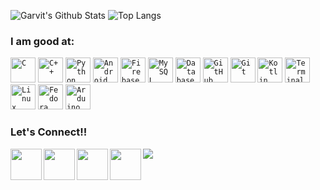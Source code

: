 <!-- ### Hi there 👋 -->

![Garvit's Github Stats](https://github-readme-stats.vercel.app/api?username=khuranagarvit019&show_icons=true&theme=dracula)
![Top Langs](https://github-readme-stats.vercel.app/api/top-langs/?username=khuranagarvit019&show_icons=true&hide=css,JavaScript&theme=blue)




### I am good at:
<code><img width="40px" src="https://img.icons8.com/color/2x/c-programming.png" title="C"/></code>
<code><img width="40px" src="https://img.icons8.com/color/4x/c-plus-plus-logo.png" title="C++"/></code>
<code><img width="40px" src="https://img.icons8.com/color/2x/000000/python.png" title="Python"/></code>
<code><img width="40px" src="https://img.icons8.com/fluent/2x/android-os.png" title="Android Development"/></code>
<code><img width="40px" src="https://img.icons8.com/color/2x/firebase.png" title="Firebase"/></code>
<code><img width="40px" src="https://img.icons8.com/ios/4x/00758f/mysql-logo.png" title="MySQL"/></code>
<code><img width="40px" src="https://img.icons8.com/dusk/64/000000/database-restore.png" title="Database"/></code>
<code><img width="40px" src="https://img.icons8.com/fluent/8x/github.png" title="GitHub"/></code>
<code><img width="40px" src="https://img.icons8.com/color/2x/git.png" title="Git"/></code>
<code><img width="40px" src="https://img.icons8.com/color/2x/kotlin.png" title="Kotlin"/></code>
<code><img width="40px" src="https://img.icons8.com/fluent/2x/console.png" title="Terminal"/></code>
<code><img width="40px" src="https://img.icons8.com/color/4x/linux.png" title="Linux"/></code>
<code><img width="40px" src="https://img.icons8.com/windows/8x/323573/fedora.png" title="Fedora"/></code>
<code><img width="40px" src="https://img.icons8.com/color/8x/000000/arduino.png" title="Arduino"/></code>


### Let's Connect!!

<a href="https://www.linkedin.com/in/khuranagarvit019/">
  <img align="left" width="50px" src="https://img.icons8.com/plasticine/2x/linkedin.png" />
</a>
<a href="https://www.facebook.com/gar.khurana/">
  <img align="left" width="50px" src="https://img.icons8.com/plasticine/2x/facebook-new.png" />
</a>
<a href="https://twitter.com/khuranagarvit19">
  <img align="left" width="50px" src="https://img.icons8.com/plasticine/2x/000000/twitter--v1.png" />
</a>
<a href = "mailto: khuranagarvit019@gmail.com">
  <img align="left" width="50px" src="https://img.icons8.com/plasticine/2x/gmail.png" />
</a>



<!--
**khuranagarvit019/khuranagarvit019** is a ✨ _special_ ✨ repository because its `README.md` (this file) appears on your GitHub profile.

Here are some ideas to get you started:

- 🔭 I’m currently working on ...
- 🌱 I’m currently learning ...
- 👯 I’m looking to collaborate on ...
- 🤔 I’m looking for help with ...
- 💬 Ask me about ...
- 📫 How to reach me: ...
- 😄 Pronouns: ...
- ⚡ Fun fact: ...
-->






















![](https://komarev.com/ghpvc/?username=khuranagarvit019&show_icons=true&bg_color=44bcd8&title_color=091441&text_color=ffffff&icon_color=091441)
